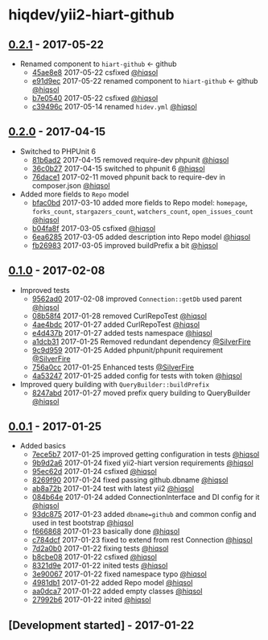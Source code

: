 # hiqdev/yii2-hiart-github

## [0.2.1] - 2017-05-22

- Renamed component to `hiart-github` <- github
    - [45ae8e8] 2017-05-22 csfixed [@hiqsol]
    - [e91d9ec] 2017-05-22 renamed component to `hiart-github` <- github [@hiqsol]
    - [b7e0540] 2017-05-22 csfixed [@hiqsol]
    - [c39496c] 2017-05-14 renamed `hidev.yml` [@hiqsol]

## [0.2.0] - 2017-04-15

- Switched to PHPUnit 6
    - [81b6ad2] 2017-04-15 removed require-dev phpunit [@hiqsol]
    - [36c0b27] 2017-04-15 switched to phpunit 6 [@hiqsol]
    - [76dace1] 2017-02-11 moved phpunit back to require-dev in composer.json [@hiqsol]
- Added more fields to `Repo` model
    - [bfac0bd] 2017-03-10 added more fields to Repo model: `homepage`, `forks_count`, `stargazers_count`, `watchers_count`, `open_issues_count` [@hiqsol]
    - [b04fa8f] 2017-03-05 csfixed [@hiqsol]
    - [6ea6285] 2017-03-05 added description into Repo model [@hiqsol]
    - [fb26983] 2017-03-05 improved buildPrefix a bit [@hiqsol]

## [0.1.0] - 2017-02-08

- Improved tests
    - [9562ad0] 2017-02-08 improved `Connection::getDb` used parent [@hiqsol]
    - [08b58f4] 2017-01-28 removed CurlRepoTest [@hiqsol]
    - [4ae4bdc] 2017-01-27 added CurlRepoTest [@hiqsol]
    - [e4d437b] 2017-01-27 added tests namespace [@hiqsol]
    - [a1dcb31] 2017-01-25 Removed redundant dependency [@SilverFire]
    - [9c9d959] 2017-01-25 Added phpunit/phpunit requirement [@SilverFire]
    - [756a0cc] 2017-01-25 Enhanced tests [@SilverFire]
    - [4a53247] 2017-01-25 added config for tests with token [@hiqsol]
- Improved query building with `QueryBuilder::buildPrefix`
    - [8247abd] 2017-01-27 moved prefix query building to QueryBuilder [@hiqsol]

## [0.0.1] - 2017-01-25

- Added basics
    - [7ece5b7] 2017-01-25 improved getting configuration in tests [@hiqsol]
    - [9b9d2a6] 2017-01-24 fixed yii2-hiart version requirements [@hiqsol]
    - [95ec62d] 2017-01-24 csfixed [@hiqsol]
    - [8269f90] 2017-01-24 fixed passing github.dbname [@hiqsol]
    - [ab8a72b] 2017-01-24 test with latest yii2 [@hiqsol]
    - [084b64e] 2017-01-24 added ConnectionInterface and DI config for it [@hiqsol]
    - [93dc875] 2017-01-23 added `dbname=github` and common config and used in test bootstrap [@hiqsol]
    - [f666868] 2017-01-23 basically done [@hiqsol]
    - [c784dcf] 2017-01-23 fixed to extend from rest Connection [@hiqsol]
    - [7d2a0b0] 2017-01-22 fixing tests [@hiqsol]
    - [b8cbe08] 2017-01-22 csfixed [@hiqsol]
    - [8321d9e] 2017-01-22 inited tests [@hiqsol]
    - [3e90067] 2017-01-22 fixed namespace typo [@hiqsol]
    - [4981db1] 2017-01-22 added Repo model [@hiqsol]
    - [aa0dca7] 2017-01-22 added empty classes [@hiqsol]
    - [27992b6] 2017-01-22 inited [@hiqsol]

## [Development started] - 2017-01-22

[@hiqsol]: https://github.com/hiqsol
[sol@hiqdev.com]: https://github.com/hiqsol
[@SilverFire]: https://github.com/SilverFire
[d.naumenko.a@gmail.com]: https://github.com/SilverFire
[@tafid]: https://github.com/tafid
[andreyklochok@gmail.com]: https://github.com/tafid
[@BladeRoot]: https://github.com/BladeRoot
[bladeroot@gmail.com]: https://github.com/BladeRoot
[95ec62d]: https://github.com/hiqdev/yii2-hiart-github/commit/95ec62d
[8269f90]: https://github.com/hiqdev/yii2-hiart-github/commit/8269f90
[ab8a72b]: https://github.com/hiqdev/yii2-hiart-github/commit/ab8a72b
[084b64e]: https://github.com/hiqdev/yii2-hiart-github/commit/084b64e
[93dc875]: https://github.com/hiqdev/yii2-hiart-github/commit/93dc875
[f666868]: https://github.com/hiqdev/yii2-hiart-github/commit/f666868
[c784dcf]: https://github.com/hiqdev/yii2-hiart-github/commit/c784dcf
[7d2a0b0]: https://github.com/hiqdev/yii2-hiart-github/commit/7d2a0b0
[b8cbe08]: https://github.com/hiqdev/yii2-hiart-github/commit/b8cbe08
[8321d9e]: https://github.com/hiqdev/yii2-hiart-github/commit/8321d9e
[3e90067]: https://github.com/hiqdev/yii2-hiart-github/commit/3e90067
[4981db1]: https://github.com/hiqdev/yii2-hiart-github/commit/4981db1
[aa0dca7]: https://github.com/hiqdev/yii2-hiart-github/commit/aa0dca7
[27992b6]: https://github.com/hiqdev/yii2-hiart-github/commit/27992b6
[Under development]: https://github.com/hiqdev/yii2-hiart-github/compare/0.2.0...HEAD
[7ece5b7]: https://github.com/hiqdev/yii2-hiart-github/commit/7ece5b7
[9b9d2a6]: https://github.com/hiqdev/yii2-hiart-github/commit/9b9d2a6
[0.0.1]: https://github.com/hiqdev/yii2-hiart-github/releases/tag/0.0.1
[9562ad0]: https://github.com/hiqdev/yii2-hiart-github/commit/9562ad0
[08b58f4]: https://github.com/hiqdev/yii2-hiart-github/commit/08b58f4
[4ae4bdc]: https://github.com/hiqdev/yii2-hiart-github/commit/4ae4bdc
[e4d437b]: https://github.com/hiqdev/yii2-hiart-github/commit/e4d437b
[8247abd]: https://github.com/hiqdev/yii2-hiart-github/commit/8247abd
[a1dcb31]: https://github.com/hiqdev/yii2-hiart-github/commit/a1dcb31
[9c9d959]: https://github.com/hiqdev/yii2-hiart-github/commit/9c9d959
[756a0cc]: https://github.com/hiqdev/yii2-hiart-github/commit/756a0cc
[4a53247]: https://github.com/hiqdev/yii2-hiart-github/commit/4a53247
[0.1.0]: https://github.com/hiqdev/yii2-hiart-github/compare/0.0.1...0.1.0
[81b6ad2]: https://github.com/hiqdev/yii2-hiart-github/commit/81b6ad2
[36c0b27]: https://github.com/hiqdev/yii2-hiart-github/commit/36c0b27
[bfac0bd]: https://github.com/hiqdev/yii2-hiart-github/commit/bfac0bd
[b04fa8f]: https://github.com/hiqdev/yii2-hiart-github/commit/b04fa8f
[6ea6285]: https://github.com/hiqdev/yii2-hiart-github/commit/6ea6285
[fb26983]: https://github.com/hiqdev/yii2-hiart-github/commit/fb26983
[76dace1]: https://github.com/hiqdev/yii2-hiart-github/commit/76dace1
[0.2.0]: https://github.com/hiqdev/yii2-hiart-github/compare/0.1.0...0.2.0
[45ae8e8]: https://github.com/hiqdev/yii2-hiart-github/commit/45ae8e8
[e91d9ec]: https://github.com/hiqdev/yii2-hiart-github/commit/e91d9ec
[b7e0540]: https://github.com/hiqdev/yii2-hiart-github/commit/b7e0540
[c39496c]: https://github.com/hiqdev/yii2-hiart-github/commit/c39496c
[0.2.1]: https://github.com/hiqdev/yii2-hiart-github/compare/0.2.0...0.2.1

